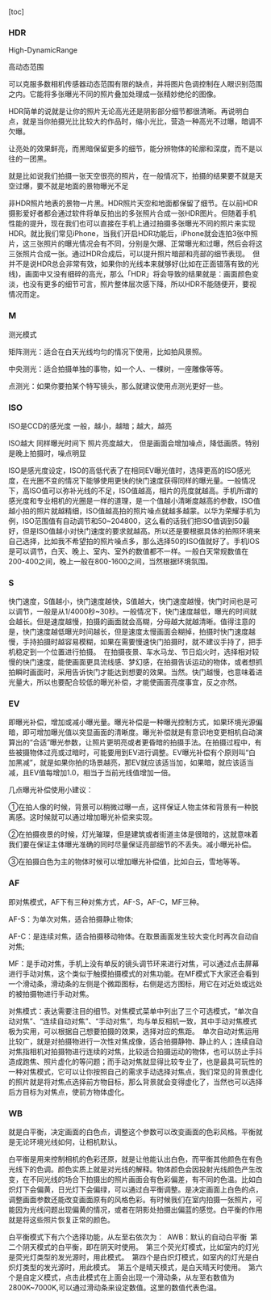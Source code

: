 











[toc]

### HDR

High-DynamicRange

高动态范围

可以克服多数相机传感器动态范围有限的缺点，并将图片色调控制在人眼识别范围之内。它能将多张曝光不同的照片叠加处理成一张精妙绝伦的图像。 

HDR简单的说就是让你的照片无论高光还是阴影部分细节都很清晰。再说明白点，就是当你拍摄光比比较大的作品时，缩小光比，营造一种高光不过曝，暗调不欠曝。

让亮处的效果鲜亮，而黑暗保留更多的细节，能分辨物体的轮廓和深度，而不是以往的一团黑。

就是比如说我们拍摄一张天空很亮的照片，在一般情况下，拍摄的结果要不就是天空过爆，要不就是地面的景物曝光不足

非HDR照片地表的景物一片黑。HDR照片天空和地面都保留了细节。在以前HDR摄影爱好者都会通过软件将单反拍出的多张照片合成一张HDR图片。但随着手机性能的提升，现在我们也可以直接在手机上通过拍摄多张曝光不同的照片来实现HDR。就比我们常见iPhone，当我们开启HDR功能后，iPhone就会连拍3张中照片，这三张照片的曝光情况会有不同，分别是欠爆、正常曝光和过曝，然后会将这三张照片合成一张。通过HDR合成后，可以提升照片暗部和亮部的细节表现。 但并不是说HDR总会非常有效，如果你的光线本来就够好(比如在正面错落有致的光线)，画面中又没有细碎的高光，那么「HDR」将会导致的结果就是：画面颜色变淡，也没有更多的细节可言，照片整体层次感下降，所以HDR不能随便开，要视情况而定。



### M

测光模式

矩阵测光：适合在白天光线均匀的情况下使用，比如拍风景照。

中央测光：适合拍摄单独的事物，如一个人、一棵树，一座雕像等等。

点测光：如果你要拍某个特写镜头，那么就建议使用点测光更好一些。



### ISO

ISO是CCD的感光度 一般，越小，越暗；越大，越亮

ISO越大 同样曝光时间下 照片亮度越大， 但是画面会增加噪点，降低画质。特别是晚上拍摄时，噪点明显

ISO是感光度设定，ISO的高低代表了在相同EV曝光值时，选择更高的ISO感光度，在光圈不变的情况下能够使用更快的快门速度获得同样的曝光量。一般情况下，高ISO值可以弥补光线的不足，ISO值越高，相片的亮度就越高。手机所谓的感光度和专业相机的光圈是一样的道理，是一个值越小清晰度越高的参数，ISO值越小拍的照片就越精细，ISO值越高拍的照片噪点就越多越蒙。以华为荣耀手机为例，ISO范围值有自动调节和50~204800，这么看的话我们把ISO值调到50最好，但是ISO值越小对快门速度的要求就越高。所以还是要根据具体的拍照环境来自己选择，比如我不希望拍的照片噪点多，那么选择50的ISO值就好了。手机IOS是可以调节，白天、晚上、室内、室外的数值都不一样。一般白天常规数值在200-400之间，晚上一般在800-1600之间，当然根据环境氛围。



### S

快门速度，S值越小，快门速度越快，S值越大，快门速度越慢，快门时间也是可以调节，一般是从1/4000秒~30秒。一般情况下，快门速度越低，曝光的时间就会越长。但是速度越慢，拍摄的画面就会高糊，分母越大就越清晰。值得注意的是，快门速度越低曝光时间越长，但是速度太慢画面会糊掉，拍摄时快门速度越慢，手持拍摄时越容易模糊，如果在需要慢速快门拍摄时，就不建议手持了，把手机稳定到一个位置进行拍摄。 在拍摄夜景、车水马龙、节日焰火时，选择相对较慢的快门速度，能使画面更具流线感、梦幻感，在拍摄告诉运动的物体，或者想抓拍瞬时画面时，采用告诉快门才能达到想要的效果。当然。快门越慢，也意味着进光量大，所以也要配合较低的曝光补偿，才能使画面亮度事宜，反之亦然。

### EV
即曝光补偿，增加或减小曝光量。曝光补偿是一种曝光控制方式，如果环境光源偏暗，即可增加曝光值以突显画面的清晰度。曝光补偿就是有意识地变更相机自动演算出的“合适”曝光参数，让照片更明亮或者更昏暗的拍摄手法。在拍摄过程中，有些被摄物体过亮或过暗时，可能要用到EV进行调整。EV曝光补偿有个原则叫“白加黑减”，就是如果你拍的场景越亮，那EV就应该适当加，如果暗，就应该适当减，且EV值每增加1.0，相当于当前光线值增加一倍。

几点曝光补偿使用小建议：

①在拍人像的时候，背景可以稍微过曝一点，这样保证人物主体和背景有一种脱离感。这时候就可以通过增加曝光补偿来实现。

②在拍摄夜景的时候，灯光璀璨，但是建筑或者街道主体是很暗的，这就意味着我们要在保证主体曝光准确的同时尽量保证亮部细节的不丢失。减小曝光补偿。

③在拍摄白色为主的物体时候可以增加曝光补偿值，比如白云，雪地等等。

### AF
即对焦模式，AF下有三种对焦方式，AF-S，AF-C，MF三种。

AF-S：为单次对焦，适合拍摄静止物体;

AF-C：是连续对焦，适合拍摄移动物体。在取景画面发生较大变化时再次自动自对焦;

MF：是手动对焦，手机上没有单反的镜头调节环来进行对焦，可以通过点击屏幕进行手动对焦，这个类似于触摸拍摄模式的对焦功能。在MF模式下大家还会看到一个滑动条，滑动条的左侧是个微距图标，右侧是远方图标，用它在对近处或远处的被拍摄物进行手动对焦。

对焦模式：表达需要注目的细节。对焦模式菜单中列出了三个可选模式，“单次自动对焦”、“连续自动对焦”、“手动对焦”，均与单反相机一致，其中手动对焦模式极为实用，可以根据自己想要拍摄的效果，选择对应的焦距。 单次自动对焦运用比较广，就是对拍摄物进行一次性对焦成像，适合拍摄静物、静止的人；连续自动对焦指相机对拍摄物进行连续的对焦，比较适合拍摄运动的物体，也可以防止手抖造成跑焦、照片虚化的等问题；而手动对焦就显得比较专业了，也是最具可玩性的一种对焦模式，它可以让你按照自己的需求手动选择对焦点，我们常见的背景虚化的照片就是将对焦点选择前方物目标，那么背景就会变得虚化了，当然也可以选择后方目标为对焦点，使前方物体虚化。

### WB
就是白平衡，决定画面的白色点，调整这个参数可以改变画面的色彩风格。平衡就是无论环境光线如何，让相机默认。

白平衡是用来控制相机的色彩还原，就是让他能认出白色，而平衡其他颜色在有色光线下的色调。颜色实质上就是对光线的解释。物体颜色会因投射光线颜色产生改变，在不同光线的场合下拍摄出的照片画面会有色彩偏差，有不同的色温。比如白炽灯下会偏黄，日光灯下会偏绿，可以通过白平衡调整。是决定画面上白色的点，调整画面参数还能改变画面原有的风格色彩。有时候我们在室内拍摄一张照片，可能因为光线问题出现偏黄的情况，或者在阴影处拍摄出偏蓝的感觉。白平衡的作用就是将这些照片恢复正常的颜色。

白平衡模式下有六个选择功能，从左至右依次为： AWB：默认的自动白平衡 第二个阴天模式的白平衡，即在阴天时使用。 第三个荧光灯模式，比如室内的灯光是荧光灯类型的发光源时，用此模式。 第四个是白炽灯模式，如室内的灯光是白炽灯类型的发光源时，用此模式。 第五个是晴天模式，是白天晴天时使用。 第六个是自定义模式，点击此模式在上面会出现一个滑动条，从左至右数值为2800K~7000K,可以通过滑动条来设定数值。这里的数值代表色温。